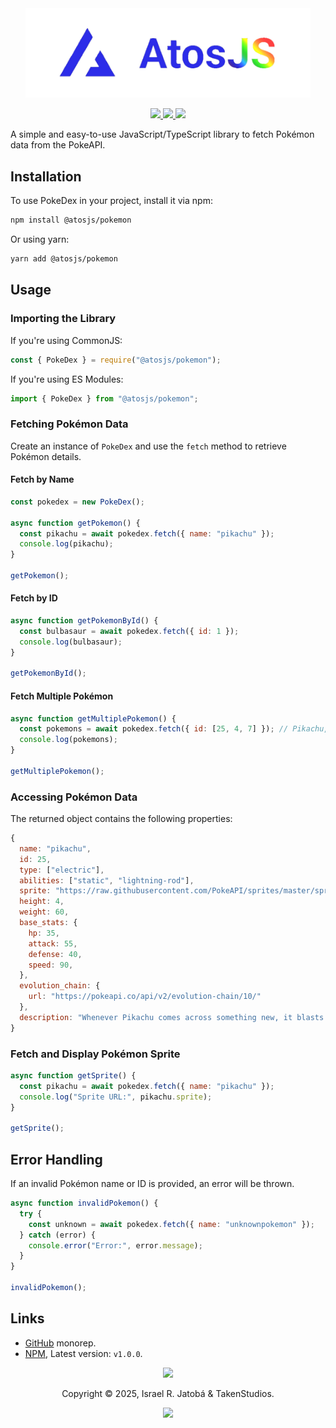 <div align="center">
  <img src="../../assets/images/atosPNG.png" width="456" alt="@atosjs/pokemon"></img>
  
  <p>
  <!-- @atosjs/pokemon badges -->
  <a href="https://www.npmjs.com/package/@atosjs/pokemon">
    <img src="https://img.shields.io/npm/v/@atosjs/pokemon?style=for-the-badge&color=36a5f4&label=npm&logo=npm" />
  </a>
  <a href="https://www.npmjs.com/package/@atosjs/pokemon">
    <img src="https://img.shields.io/npm/dt/@atosjs/pokemon?style=for-the-badge&color=f5a97f&label=downloads&logo=npm" />
  </a>
  <a href="https://github.com/yeyTaken/atosjs">
    <img src="https://img.shields.io/badge/github-atosjs-8da6ce?style=for-the-badge&logo=github" />
  </a>
</p>
</div>

A simple and easy-to-use JavaScript/TypeScript library to fetch Pokémon data from the PokeAPI.

## Installation

To use PokeDex in your project, install it via npm:

```sh
npm install @atosjs/pokemon
```

Or using yarn:

```sh
yarn add @atosjs/pokemon
```

## Usage

### Importing the Library

If you're using CommonJS:

```js
const { PokeDex } = require("@atosjs/pokemon");
```

If you're using ES Modules:

```js
import { PokeDex } from "@atosjs/pokemon";
```

### Fetching Pokémon Data

Create an instance of `PokeDex` and use the `fetch` method to retrieve Pokémon details.

#### Fetch by Name

```js
const pokedex = new PokeDex();

async function getPokemon() {
  const pikachu = await pokedex.fetch({ name: "pikachu" });
  console.log(pikachu);
}

getPokemon();
```

#### Fetch by ID

```js
async function getPokemonById() {
  const bulbasaur = await pokedex.fetch({ id: 1 });
  console.log(bulbasaur);
}

getPokemonById();
```

#### Fetch Multiple Pokémon

```js
async function getMultiplePokemon() {
  const pokemons = await pokedex.fetch({ id: [25, 4, 7] }); // Pikachu, Charmander, Squirtle
  console.log(pokemons);
}

getMultiplePokemon();
```

### Accessing Pokémon Data

The returned object contains the following properties:

```js
{
  name: "pikachu",
  id: 25,
  type: ["electric"],
  abilities: ["static", "lightning-rod"],
  sprite: "https://raw.githubusercontent.com/PokeAPI/sprites/master/sprites/pokemon/25.png",
  height: 4,
  weight: 60,
  base_stats: {
    hp: 35,
    attack: 55,
    defense: 40,
    speed: 90,
  },
  evolution_chain: {
    url: "https://pokeapi.co/api/v2/evolution-chain/10/"
  },
  description: "Whenever Pikachu comes across something new, it blasts it with electricity."
}
```

### Fetch and Display Pokémon Sprite

```js
async function getSprite() {
  const pikachu = await pokedex.fetch({ name: "pikachu" });
  console.log("Sprite URL:", pikachu.sprite);
}

getSprite();
```

## Error Handling

If an invalid Pokémon name or ID is provided, an error will be thrown.

```js
async function invalidPokemon() {
  try {
    const unknown = await pokedex.fetch({ name: "unknownpokemon" });
  } catch (error) {
    console.error("Error:", error.message);
  }
}

invalidPokemon();
```

## Links
- [GitHub](https://github.com/yeyTaken/atosjs/packages/pokemon) monorep.
- [NPM](https://www.npmjs.com/package/@atosjs/pokemon), Latest version: `v1.0.0`.

<p align="center">
  <img src="https://raw.githubusercontent.com/catppuccin/catppuccin/main/assets/footers/gray0_ctp_on_line.svg?sanitize=true"></img>
</p>


<p align="center">
  Copyright &copy; 2025, Israel R. Jatobá & TakenStudios.
</p>

<p align="center">
  <a href="https://github.com/yeyTaken/atosjs/blob/master/LICENSE">
    <img src="https://img.shields.io/github/license/yeyTaken/atosjs?style=for-the-badge&color=b7bdf8" />
  </a>
</p>
